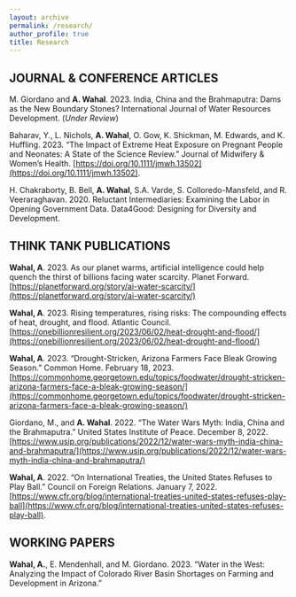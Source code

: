 ```yaml
---
layout: archive
permalink: /research/
author_profile: true
title: Research
---
```


## JOURNAL & CONFERENCE ARTICLES

M. Giordano and **A. Wahal**. 2023. India, China and the Brahmaputra: Dams as the New Boundary Stones? International Journal of Water Resources Development. (*Under Review*)

Baharav, Y., L. Nichols, **A. Wahal**, O. Gow, K. Shickman, M. Edwards, and K. Huffling. 2023. “The Impact of Extreme Heat Exposure on Pregnant People and Neonates: A State of the Science Review.” Journal of Midwifery & Women’s Health. [https://doi.org/10.1111/jmwh.13502](https://doi.org/10.1111/jmwh.13502).

H. Chakraborty, B. Bell, **A. Wahal**, S.A. Varde, S. Colloredo-Mansfeld, and R. Veeraraghavan. 2020. Reluctant Intermediaries: Examining the Labor in Opening Government Data. Data4Good: Designing for Diversity and Development.

## THINK TANK PUBLICATIONS

**Wahal, A**. 2023. As our planet warms, artificial intelligence could help quench the thirst of billions facing water scarcity. Planet Forward. [https://planetforward.org/story/ai-water-scarcity/](https://planetforward.org/story/ai-water-scarcity/)

**Wahal, A**. 2023. Rising temperatures, rising risks: The compounding effects of heat, drought, and flood. Atlantic Council. [https://onebillionresilient.org/2023/06/02/heat-drought-and-flood/](https://onebillionresilient.org/2023/06/02/heat-drought-and-flood/)

**Wahal, A**. 2023. “Drought-Stricken, Arizona Farmers Face Bleak Growing Season.” Common Home. February 18, 2023. [https://commonhome.georgetown.edu/topics/foodwater/drought-stricken-arizona-farmers-face-a-bleak-growing-season/](https://commonhome.georgetown.edu/topics/foodwater/drought-stricken-arizona-farmers-face-a-bleak-growing-season/)

Giordano, M., and **A. Wahal**. 2022. “The Water Wars Myth: India, China and the Brahmaputra.” United States Institute of Peace. December 8, 2022. [https://www.usip.org/publications/2022/12/water-wars-myth-india-china-and-brahmaputra/](https://www.usip.org/publications/2022/12/water-wars-myth-india-china-and-brahmaputra/)

**Wahal, A**. 2022. “On International Treaties, the United States Refuses to Play Ball.” Council on Foreign Relations. January 7, 2022. [https://www.cfr.org/blog/international-treaties-united-states-refuses-play-ball](https://www.cfr.org/blog/international-treaties-united-states-refuses-play-ball).

## WORKING PAPERS
**Wahal, A.**, E. Mendenhall, and M. Giordano. 2023. “Water in the West: Analyzing the Impact of Colorado River Basin Shortages on Farming and Development in Arizona.”
